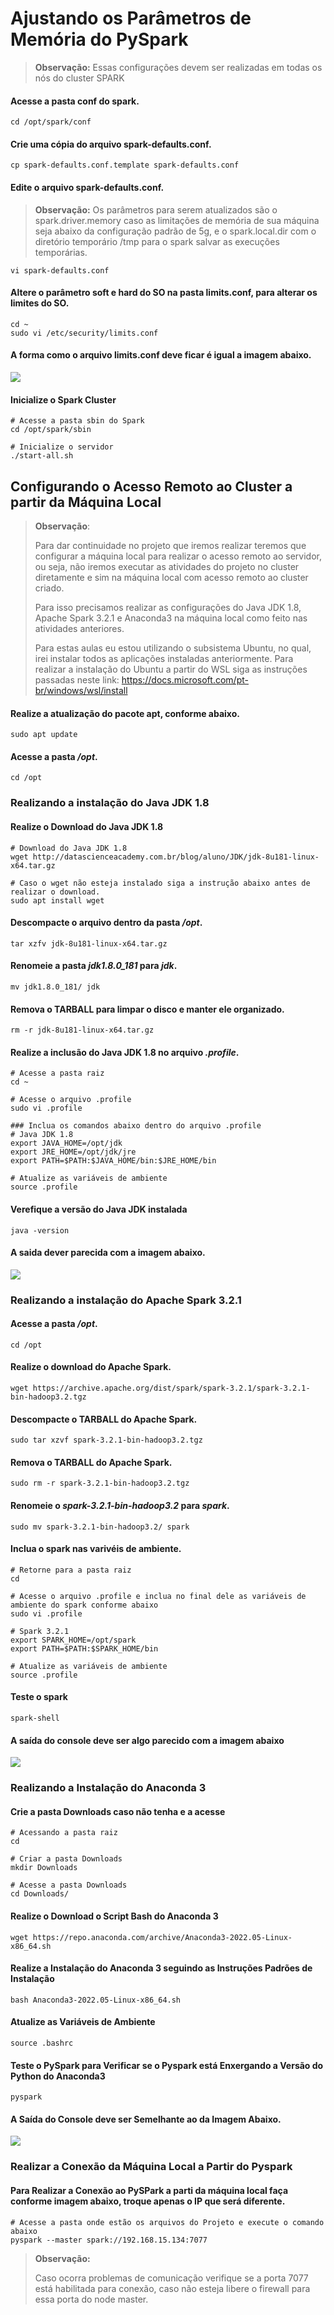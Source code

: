 # Ajustando os Parâmetros de Memória do PySpark
>**Observação:**
> Essas configurações devem ser realizadas em todas os nós do cluster SPARK
#### Acesse a pasta conf do spark.
~~~
cd /opt/spark/conf
~~~

#### Crie uma cópia do arquivo **spark-defaults.conf**.
~~~
cp spark-defaults.conf.template spark-defaults.conf
~~~

#### Edite o arquivo **spark-defaults.conf**.
> **Observação:**
> Os parâmetros para serem atualizados são o spark.driver.memory caso as limitações de memória de sua máquina seja abaixo da configuração padrão de 5g, e o spark.local.dir com o diretório temporário /tmp para o spark salvar as execuções temporárias.
~~~
vi spark-defaults.conf
~~~

#### Altere o parâmetro **soft** e **hard** do  SO na pasta limits.conf, para alterar os limites do SO.
~~~
cd ~
sudo vi /etc/security/limits.conf
~~~

#### A forma como o arquivo limits.conf deve ficar é igual a imagem abaixo.
![](/dsa-ml-ia-ambientes-distribuidos/04_estudo_de_caso_com_pyspark/imgs/etapa-1-use-case.PNG)

#### Inicialize o Spark Cluster
~~~
# Acesse a pasta sbin do Spark
cd /opt/spark/sbin

# Inicialize o servidor
./start-all.sh
~~~

## Configurando o Acesso Remoto ao Cluster a partir da Máquina Local
> **Observação**:
> 
> Para dar continuidade no projeto que iremos realizar teremos que configurar a máquina local para realizar o acesso remoto ao servidor, ou seja, não iremos executar as atividades do projeto no cluster diretamente e sim na máquina local com acesso remoto ao cluster criado.
> 
> Para isso precisamos realizar as configurações do Java JDK 1.8, Apache Spark 3.2.1 e Anaconda3 na máquina local como feito nas atividades anteriores.
>
> Para estas aulas eu estou utilizando o subsistema Ubuntu, no qual, irei instalar todos as aplicações instaladas anteriormente. Para realizar a instalação do Ubuntu a partir do WSL siga as instruções passadas neste link: https://docs.microsoft.com/pt-br/windows/wsl/install

#### Realize a atualização do pacote apt, conforme abaixo.
~~~
sudo apt update
~~~

#### Acesse a pasta */opt*.
~~~
cd /opt
~~~
### **Realizando a instalação do Java JDK 1.8**
#### Realize o Download do Java JDK 1.8
~~~
# Download do Java JDK 1.8
wget http://datascienceacademy.com.br/blog/aluno/JDK/jdk-8u181-linux-x64.tar.gz

# Caso o wget não esteja instalado siga a instrução abaixo antes de realizar o download.
sudo apt install wget
~~~

#### Descompacte o arquivo dentro da pasta */opt*.
~~~
tar xzfv jdk-8u181-linux-x64.tar.gz
~~~

#### Renomeie a pasta *jdk1.8.0_181* para *jdk*.
~~~
mv jdk1.8.0_181/ jdk
~~~

#### Remova o **TARBALL** para limpar o disco e manter ele organizado.
~~~
rm -r jdk-8u181-linux-x64.tar.gz
~~~

#### Realize a inclusão do Java JDK 1.8 no arquivo *.profile*.
~~~
# Acesse a pasta raiz
cd ~

# Acesse o arquivo .profile
sudo vi .profile

### Inclua os comandos abaixo dentro do arquivo .profile
# Java JDK 1.8
export JAVA_HOME=/opt/jdk
export JRE_HOME=/opt/jdk/jre
export PATH=$PATH:$JAVA_HOME/bin:$JRE_HOME/bin

# Atualize as variáveis de ambiente
source .profile
~~~

#### Verefique a versão do Java JDK instalada
~~~
java -version
~~~

#### A saida dever parecida com a imagem abaixo.
![](/dsa-ml-ia-ambientes-distribuidos/04_estudo_de_caso_com_pyspark/imgs/etapa-2-use-case.PNG)

### **Realizando a instalação do Apache Spark 3.2.1**
#### Acesse a pasta */opt*.
~~~
cd /opt
~~~

#### Realize o download do Apache Spark.
~~~
wget https://archive.apache.org/dist/spark/spark-3.2.1/spark-3.2.1-bin-hadoop3.2.tgz
~~~

#### Descompacte o TARBALL do Apache Spark.
~~~
sudo tar xzvf spark-3.2.1-bin-hadoop3.2.tgz
~~~

#### Remova o TARBALL do Apache Spark.
~~~
sudo rm -r spark-3.2.1-bin-hadoop3.2.tgz
~~~

#### Renomeie o *spark-3.2.1-bin-hadoop3.2* para *spark*.
~~~
sudo mv spark-3.2.1-bin-hadoop3.2/ spark
~~~

#### Inclua o spark nas varivéis de ambiente.
~~~
# Retorne para a pasta raiz
cd 

# Acesse o arquivo .profile e inclua no final dele as variáveis de ambiente do spark conforme abaixo
sudo vi .profile

# Spark 3.2.1
export SPARK_HOME=/opt/spark
export PATH=$PATH:$SPARK_HOME/bin

# Atualize as variáveis de ambiente
source .profile
~~~

#### Teste o spark
~~~
spark-shell
~~~

#### A saída do console deve ser algo parecido com a imagem abaixo
![](/dsa-ml-ia-ambientes-distribuidos/04_estudo_de_caso_com_pyspark/imgs/etapa-3-use-case.PNG)

### **Realizando a Instalação do Anaconda 3**
#### Crie a pasta Downloads caso não tenha e a acesse
~~~
# Acessando a pasta raiz
cd 

# Criar a pasta Downloads
mkdir Downloads

# Acesse a pasta Downloads
cd Downloads/
~~~

#### Realize o Download o Script Bash do Anaconda 3
~~~
wget https://repo.anaconda.com/archive/Anaconda3-2022.05-Linux-x86_64.sh
~~~

#### Realize a Instalação do Anaconda 3 seguindo as Instruções Padrões de Instalação
~~~
bash Anaconda3-2022.05-Linux-x86_64.sh
~~~

#### Atualize as Variáveis de Ambiente
~~~
source .bashrc
~~~

#### Teste o PySpark para Verificar se o Pyspark está Enxergando a Versão do Python do Anaconda3
~~~
pyspark
~~~

#### A Saída do Console deve ser Semelhante ao da Imagem Abaixo.
![](/dsa-ml-ia-ambientes-distribuidos/04_estudo_de_caso_com_pyspark/imgs/etapa-4-use-case.PNG)

### **Realizar a Conexão da Máquina Local a Partir do Pyspark**
#### Para Realizar a Conexão ao PySPark a parti da máquina local faça conforme imagem abaixo, troque apenas o IP que será diferente.
~~~
# Acesse a pasta onde estão os arquivos do Projeto e execute o comando abaixo
pyspark --master spark://192.168.15.134:7077
~~~

> **Observação:**
>
> Caso ocorra problemas de comunicação verifique se a porta 7077 está habilitada para conexão, caso não esteja libere o firewall para essa porta do node master.